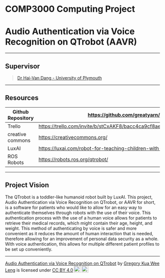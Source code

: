 # COMP3000 Computing Project

# Audio Authentication via Voice Recognition on QTrobot (AAVR)

---

## Supervisor

> [Dr Hai-Van Dang - University of Plymouth](https://www.plymouth.ac.uk/staff/hai-van-dang)

---



## Resources

| Github Repository | https://github.com/greatyarn/COMP3000_Computing_Project                                        |
| ----------------- | ---------------------------------------------------------------------------------------------- |
| Trello            | https://trello.com/invite/b/stCxAKF8/bacc4ca9cf8aefa46403a2451d15e98f/comp3000computingproject |
| creative commons  | https://creativecommons.org/                                                                   |
| LuxAI             | https://luxai.com/robot-for-teaching-children-with-autism-at-home/                             |
| ROS Robots        | https://robots.ros.org/qtrobot/                                                                |

---

## Project Vision

The QTrobot is a toddler-like humanoid robot built by LuxAI. This project, Audio
Authentication via Voice Recognition on QTrobot, or AAVR for short, is a software for
patients who would like to allow for an easy way to authenticate themselves through
robots with the use of their voice. This authentication process with the use of a human
voice allows for patients to retrieve their medical records, which might contain their
age, height, and weight. This method of authenticating by voice is safer and more
convenient as it reduces the amount of human interaction that is needed, therefore
allowing for an improvement of personal data security as a whole. With voice
authentication, this allows for multiple different patient profiles to be set up
conveniently.

---

<div>
<p xmlns:cc="http://creativecommons.org/ns#" xmlns:dct="http://purl.org/dc/terms/"><a property="dct:title" rel="cc:attributionURL" href="https://github.com/greatyarn/COMP3000_Computing_Project">Audio Authentication via Voice Recognition on QTrobot</a> by <a rel="cc:attributionURL dct:creator" property="cc:attributionName" href="https://github.com/greatyarn">Gregory Kua Wee Leng</a> is licensed under <a href="http://creativecommons.org/licenses/by/4.0/?ref=chooser-v1" target="_blank" rel="license noopener noreferrer" style="display:inline-block;">CC BY 4.0<img style="height:22px!important;margin-left:3px;vertical-align:text-bottom;" src="https://mirrors.creativecommons.org/presskit/icons/cc.svg?ref=chooser-v1"><img style="height:22px!important;margin-left:3px;vertical-align:text-bottom;" src="https://mirrors.creativecommons.org/presskit/icons/by.svg?ref=chooser-v1"></a></p>
</div>